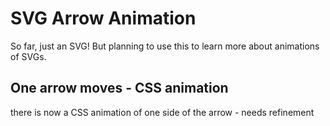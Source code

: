 # SVG Arrow Animation
So far, just an SVG!  But planning to use this to learn more about animations of SVGs.

## One arrow moves - CSS animation
there is now a CSS animation of one side of the arrow - needs refinement
